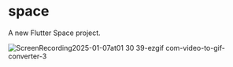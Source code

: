 # space

A new Flutter Space project.

![ScreenRecording2025-01-07at01 30 39-ezgif com-video-to-gif-converter-3](https://github.com/user-attachments/assets/376ada69-1744-4770-83d2-57919b249ab2)
